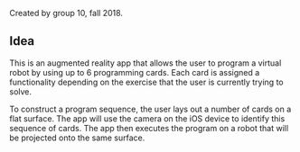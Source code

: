Created by group 10, fall 2018.

## Idea
This is an augmented reality app that allows the user to program a virtual robot by using up to 6 programming cards. Each card is assigned a functionality depending on the exercise that the user is currently trying to solve.

To construct a program sequence, the user lays out a number of cards on a flat surface. The app will use the camera on the iOS device to identify this sequence of cards. The app then executes the program on a robot that will be projected onto the same surface.
